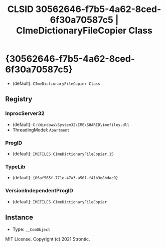 ﻿---
title: "CLSID 30562646-f7b5-4a62-8ced-6f30a70587c5 | CImeDictionaryFileCopier Class"
excerpt: What is COM-Object CLSID 30562646-f7b5-4a62-8ced-6f30a70587c5?
---

# {30562646-f7b5-4a62-8ced-6f30a70587c5}

* (default): `CImeDictionaryFileCopier Class`

## Registry


### InprocServer32

* (default): `C:\Windows\System32\IME\SHARED\imefiles.dll`
* ThreadingModel: `Apartment`

### ProgID

* (default): `IMEFILES.CImeDictionaryFileCopier.15`

### TypeLib

* (default): `{06af565f-771e-47a3-a501-f41b3e8bdac9}`

### VersionIndependentProgID

* (default): `IMEFILES.CImeDictionaryFileCopier`

## Instance

* Type: `__ComObject`

MIT License. Copyright (c) 2021 Strontic.


